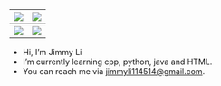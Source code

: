 <table style="width:100%">
  <tr>
    <th><a href="https://github.com/JmmyLi">
      <img src="https://github-readme-stats.vercel.app/api?username=JmmyLi&theme=tokyonight&hide_border=true&show_icons=true" />
    </a></th>
    <th><a href="https://github.com/JmmyLi">
      <img src="https://github-readme-stats.vercel.app/api/top-langs/?username=JmmyLi&theme=tokyonight&hide_border=true&langs_count=10&layout=compact" />
    </a></th>
  </tr>
  <tr>
    <th><a href="https://github.com/donghaol2024S">
      <img src="https://github-readme-stats.vercel.app/api?username=donghaol2024S&theme=tokyonight&hide_border=true&show_icons=true" />
    </a></th>
    <th><a href="https://github.com/donghaol2024S">
      <img src="https://github-readme-stats.vercel.app/api/top-langs/?username=donghaol2024S&theme=tokyonight&hide_border=true&langs_count=10&layout=compact" />
    </a></th>
  </tr>
 </table>

-  Hi, I’m Jimmy Li
-  I’m currently learning cpp, python, java and HTML.
-  You can reach me via jimmyli114514@gmail.com.

